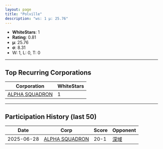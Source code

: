 ```yaml
---
layout: page
title: "Polville"
description: "ws: 1 μ: 25.76"
---
```

- **WhiteStars**: 1
- **Rating**: 0.81
- **μ**: 25.76  
- **σ**: 8.31
- W: 1, L: 0, T: 0

---

## Top Recurring Corporations

| Corporation | WhiteStars |
| --- | --- |
| [ALPHA SQUADRON](https://ws.tsl.rocks/corp/4094b09d12cf0e2a8ea4d956e09a22d832da882bddeabf25d9b674b68ce165ed/) | 1 |

---

## Participation History (last 50)

| Date | Corp | Score | Opponent |
| --- | --- | --- | --- |
| 2025-06-28 | [ALPHA SQUADRON](https://ws.tsl.rocks/corp/4094b09d12cf0e2a8ea4d956e09a22d832da882bddeabf25d9b674b68ce165ed/) | 20-1 | [深域](https://ws.tsl.rocks/corp/eecda71374dad3401a154cda170518bbf578f7124c194849a529405246335626/) |